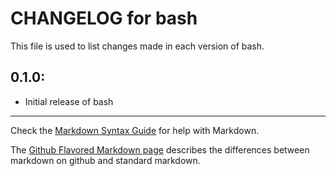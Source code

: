 # CHANGELOG for bash

This file is used to list changes made in each version of bash.

## 0.1.0:

* Initial release of bash

- - -
Check the [Markdown Syntax Guide](http://daringfireball.net/projects/markdown/syntax) for help with Markdown.

The [Github Flavored Markdown page](http://github.github.com/github-flavored-markdown/) describes the differences between markdown on github and standard markdown.
